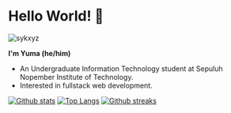 # Hello World! 👋

<p align="left"><img src="https://komarev.com/ghpvc/?username=sykxyz&label=Profile%20views&color=3584e4&style=flat" alt="sykxyz" /></p>

**I'm Yuma (he/him)**
- An Undergraduate Information Technology student at Sepuluh Nopember Institute of Technology.
- Interested in fullstack web development.

<a href="#">![Github stats](https://github-readme-stats.vercel.app/api?username=samuelyuma&theme=github_dark&count_private=true&hide_border=true&line_height=20)</a>
<a href="#">![Top Langs](https://github-readme-stats.vercel.app/api/top-langs/?username=samuelyuma&layout=compact&theme=github_dark&count_private=true&hide_border=true)</a>
<a href="#">![Github streaks](https://streak-stats.demolab.com/?user=samuelyuma&theme=tokyonight-duo&hide_border=true)</a>
